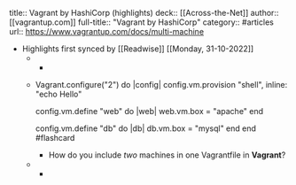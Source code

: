 title:: Vagrant by HashiCorp (highlights)
deck:: [[Across-the-Net]]
author:: [[vagrantup.com]]
full-title:: "Vagrant by HashiCorp"
category:: #articles
url:: https://www.vagrantup.com/docs/multi-machine

- Highlights first synced by [[Readwise]] [[Monday, 31-10-2022]]
	- -
	- Vagrant.configure("2") do |config|
	  config.vm.provision "shell", inline: "echo Hello"
	  
	  config.vm.define "web" do |web|
	    web.vm.box = "apache"
	  end
	  
	  config.vm.define "db" do |db|
	    db.vm.box = "mysql"
	  end
	  end #flashcard
		- How do you include *two* machines in one Vagrantfile in **Vagrant**?
	- -